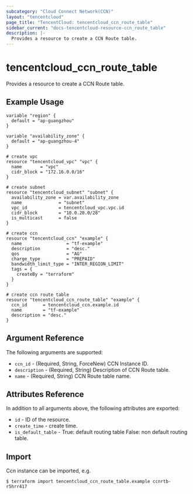 ```yaml
---
subcategory: "Cloud Connect Network(CCN)"
layout: "tencentcloud"
page_title: "TencentCloud: tencentcloud_ccn_route_table"
sidebar_current: "docs-tencentcloud-resource-ccn_route_table"
description: |-
  Provides a resource to create a CCN Route table.
---
```


# tencentcloud_ccn_route_table

Provides a resource to create a CCN Route table.

## Example Usage

```hcl
variable "region" {
  default = "ap-guangzhou"
}

variable "availability_zone" {
  default = "ap-guangzhou-4"
}

# create vpc
resource "tencentcloud_vpc" "vpc" {
  name       = "vpc"
  cidr_block = "172.16.0.0/16"
}

# create subnet
resource "tencentcloud_subnet" "subnet" {
  availability_zone = var.availability_zone
  name              = "subnet"
  vpc_id            = tencentcloud_vpc.vpc.id
  cidr_block        = "10.0.20.0/28"
  is_multicast      = false
}

# create ccn
resource "tencentcloud_ccn" "example" {
  name                 = "tf-example"
  description          = "desc."
  qos                  = "AG"
  charge_type          = "PREPAID"
  bandwidth_limit_type = "INTER_REGION_LIMIT"
  tags = {
    createBy = "terraform"
  }
}

# create ccn route table
resource "tencentcloud_ccn_route_table" "example" {
  ccn_id      = tencentcloud_ccn.example.id
  name        = "tf-example"
  description = "desc."
}
```

## Argument Reference

The following arguments are supported:

* `ccn_id` - (Required, String, ForceNew) CCN Instance ID.
* `description` - (Required, String) Description of CCN Route table.
* `name` - (Required, String) CCN Route table name.

## Attributes Reference

In addition to all arguments above, the following attributes are exported:

* `id` - ID of the resource.
* `create_time` - create time.
* `is_default_table` - True: default routing table False: non default routing table.



## Import

Ccn instance can be imported, e.g.

```
$ terraform import tencentcloud_ccn_route_table.example ccnrtb-r5hrr417
```

